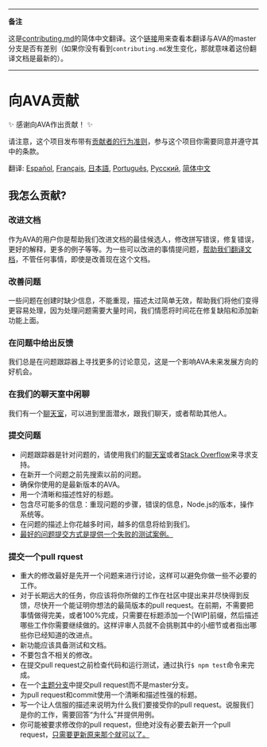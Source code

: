 ___
**备注**

这是[contributing.md](https://github.com/sindresorhus/ava/blob/master/contributing.md)的简体中文翻译。这个[链接](https://github.com/sindresorhus/ava/compare/master...zhaozhiming:master)用来查看本翻译与AVA的master分支是否有差别（如果你没有看到`contributing.md`发生变化，那就意味着这份翻译文档是最新的）。
___
# 向AVA贡献

✨ 感谢向AVA作出贡献！ ✨

请注意，这个项目发布带有[贡献者的行为准则](code-of-conduct.md)，参与这个项目你需要同意并遵守其中的条款。

翻译: [Español](https://github.com/sindresorhus/ava-docs/blob/master/es_ES/contributing.md), [Français](https://github.com/sindresorhus/ava-docs/blob/master/fr_FR/contributing.md), [日本語](https://github.com/sindresorhus/ava-docs/blob/master/ja_JP/contributing.md), [Português](https://github.com/sindresorhus/ava-docs/blob/master/pt_BR/contributing.md), [Русский](https://github.com/sindresorhus/ava-docs/blob/master/ru_RU/contributing.md), [简体中文](https://github.com/sindresorhus/ava-docs/blob/master/zh_CN/contributing.md)

## 我怎么贡献?

### 改进文档

作为AVA的用户你是帮助我们改进文档的最佳候选人，修改拼写错误，修复错误，更好的解释，更多的例子等等。为一些可以改进的事情提问题，[帮助我们翻译文档](https://github.com/sindresorhus/ava-docs)，不管任何事情，即使是改善现在这个文档。

### 改善问题

一些问题在创建时缺少信息，不能重现，描述太过简单无效，帮助我们将他们变得更容易处理，因为处理问题需要大量时间，我们情愿将时间花在修复缺陷和添加新功能上面。

### 在问题中给出反馈

我们总是在问题跟踪器上寻找更多的讨论意见，这是一个影响AVA未来发展方向的好机会。

### 在我们的聊天室中闲聊

我们有一个[聊天室](https://gitter.im/sindresorhus/ava)，可以进到里面潜水，跟我们聊天，或者帮助其他人。

### 提交问题

- 问题跟踪器是针对问题的，请使用我们的[聊天室](https://gitter.im/sindresorhus/ava)或者[Stack Overflow](https://stackoverflow.com/questions/tagged/ava)来寻求支持。
- 在新开一个问题之前先搜索以前的问题。
- 确保你使用的是最新版本的AVA。
- 用一个清晰和描述性好的标题。
- 包含尽可能多的信息：重现问题的步骤，错误的信息，Node.js的版本，操作系统等。
- 在问题的描述上你花越多时间，越多的信息将给到我们。
- [最好的问题提交方式是提供一个失败的测试案例。](https://twitter.com/sindresorhus/status/579306280495357953)

### 提交一个pull rquest

- 重大的修改最好是先开一个问题来进行讨论，这样可以避免你做一些不必要的工作。
- 对于长期远大的任务，你应该将你所做的工作在社区中提出来并尽快得到反馈，尽快开一个能证明你想法的最简版本的pull request。在前期，不需要把事情做得完美，或者100%完成，只需要在标题添加一个[WIP]前缀，然后描述哪些工作你需要继续做的。这样评审人员就不会挑剔其中的小细节或者指出哪些你已经知道的改进点。
- 新功能应该具备测试和文档。
- 不要包含不相关的修改。
- 在提交pull request之前检查代码和运行测试，通过执行`$ npm test`命令来完成。
- 在一个[主题分支](https://github.com/dchelimsky/rspec/wiki/Topic-Branches)中提交pull request而不是master分支。 
- 为pull request和commit使用一个清晰和描述性强的标题。
- 写一个让人信服的描述来说明为什么我们要接受你的pull request。说服我们是你的工作，需要回答“为什么”并提供用例。
- 你可能被要求修改你的pull request，但绝对没有必要去新开一个pull request，[只需要更新原来那个就可以了。](https://github.com/RichardLitt/docs/blob/master/amending-a-commit-guide.md)
